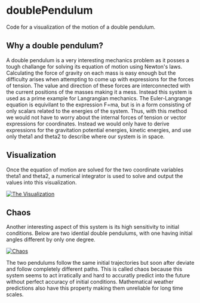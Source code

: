 # doublePendulum
Code for a visualization of the motion of a double pendulum.
## Why a double pendulum?
A double pendulum is a very interesting mechanics problem as it posses a tough challange for solving its equation of motion using Newton's laws. Calculating the force of gravity on each mass is easy enough but the difficulty arises when attempting to come up with expressions for the forces of tension. The value and direction of these forces are interconnected with the current positions of the masses making it a mess. Instead this system is used as a prime example for Langrangian mechanics. The Euler-Langrange equation is equivilant to the expression F=ma, but is in a form consisting of only scalars related to the energies of the system. Thus, with this method we would not have to worry about the internal forces of tension or vector expressions for coordinates. Instead we would only have to derive expressions for the gravitation potential energies, kinetic energies, and use only theta1 and theta2 to describe where our system is in space.
## Visualization
Once the equation of motion are solved for the two coordinate variables theta1 and theta2, a numerical integrator is used to solve and output the values into this visualization.

<a href="https://i.imgur.com/qzF5M8b.gif"><img src="https://i.imgur.com/qzF5M8b.gif" title="The Visualization"/></a>

## Chaos
Another interesting aspect of this system is its high sensitivity to initial conditions. Below are two idential double pendulums, with one having initial angles different by only one degree.

<a href="https://i.imgur.com/I0DDnDm.gif"><img src="https://i.imgur.com/I0DDnDm.gif" title="Chaos"/></a>

The two pendulums follow the same initial trajectories but soon after deviate and follow completely different paths. This is called chaos because this system seems to act irratically and hard to accuratly predict into the future without perfect accuracy of initial conditions. Mathematical weather predictions also have this property making them unreliable for long time scales.
